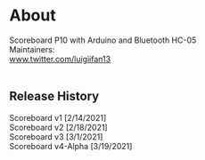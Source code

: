 # About
Scoreboard P10 with Arduino and Bluetooth HC-05<br/>
Maintainers:<br/>www.twitter.com/luigiifan13
<br>
<br><h2>Release History</h2>
Scoreboard v1 [2/14/2021]
<br>Scoreboard v2 [2/18/2021]
<br>Scoreboard v3 [3/1/2021]
<br>Scoreboard v4-Alpha [3/19/2021]




